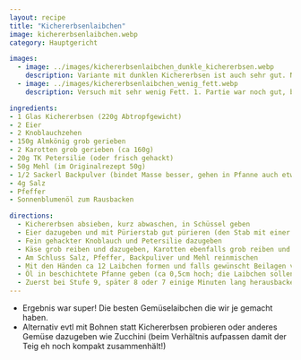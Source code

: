 ```yaml
---
layout: recipe
title: "Kichererbsenlaibchen"
image: kichererbsenlaibchen.webp
category: Hauptgericht

images:
  - image: ../images/kichererbsenlaibchen_dunkle_kichererbsen.webp
    description: Variante mit dunklen Kichererbsen ist auch sehr gut. Nussiger, intensiverer Geschmack, weniger mehlig. Hier aber mit zuviel Fett zubereitet (haben sich angesaugt)
  - image: ../images/kichererbsenlaibchen_wenig_fett.webp
    description: Versuch mit sehr wenig Fett. 1. Partie war noch gut, bei 2. war nicht mal mehr der Pfannenboden bedeckt weshalb ich die Laibchen zusammendrücken musste. War auch noch gut aber nicht resch. Dafür nachher praktisch kein Fett in Pfanne übrig.

ingredients:
- 1 Glas Kichererbsen (220g Abtropfgewicht)
- 2 Eier
- 2 Knoblauchzehen
- 150g Almkönig grob gerieben
- 2 Karotten grob gerieben (ca 160g)
- 20g TK Petersilie (oder frisch gehackt)
- 50g Mehl (im Originalrezept 50g)
- 1/2 Sackerl Backpulver (bindet Masse besser, gehen in Pfanne auch etwas auf)
- 4g Salz
- Pfeffer
- Sonnenblumenöl zum Rausbacken

directions:
  - Kichererbsen absieben, kurz abwaschen, in Schüssel geben
  - Eier dazugeben und mit Pürierstab gut pürieren (den Stab mit einer Teigkarte abputzen die man später auch zum Umdrehen etc nutzen kann)
  - Fein gehackter Knoblauch und Petersilie dazugeben
  - Käse grob reiben und dazugeben, Karotten ebenfalls grob reiben und dazugeben
  - Am Schluss Salz, Pfeffer, Backpuliver und Mehl reinmischen
  - Mit den Händen ca 12 Laibchen formen und falls gewünscht Beilagen vorbereiten (zb Joghurtsauce oder Vogerlsalat mit Kürbiskernöldressing)
  - Öl in beschichtete Pfanne geben (ca 0,5cm hoch; die Laibchen sollen ca bis zur Mitte oder etwas mehr im Öl liegen)
  - Zuerst bei Stufe 9, später 8 oder 7 einige Minuten lang herausbacken und ab und zu wenden
---
```


- Ergebnis war super! Die besten Gemüselaibchen die wir je gemacht haben.
- Alternativ evtl mit Bohnen statt Kichererbsen probieren oder anderes Gemüse dazugeben wie Zucchini (beim Verhältnis aufpassen damit der Teig eh noch kompakt zusammenhält!)